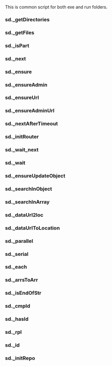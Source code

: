 This is common script for both exe and run folders.

### sd._getDirectories
### sd._getFiles
### sd._isPart
### sd._next
### sd._ensure
### sd._ensureAdmin
### sd._ensureUrl
### sd._ensureAdminUrl
### sd._nextAfterTimeout
### sd._initRouter
### sd._wait_next
### sd._wait
### sd._ensureUpdateObject
### sd._searchInObject
### sd._searchInArray
### sd._dataUrl2loc
### sd._dataUrlToLocation
### sd._parallel
### sd._serial
### sd._each
### sd._arrsToArr
### sd._isEndOfStr
### sd._cmpId
### sd._hasId
### sd._rpl
### sd._id
### sd._initRepo